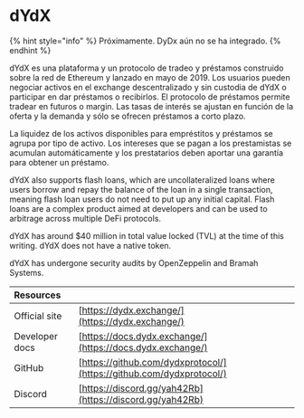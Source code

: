 # dYdX

{% hint style="info" %}
Próximamente. DyDx aún no se ha integrado.
{% endhint %}

dYdX es una plataforma y un protocolo de tradeo y préstamos construido sobre la red de Ethereum y lanzado en mayo de 2019. Los usuarios pueden negociar activos en el exchange descentralizado y sin custodia de dYdX o participar en dar préstamos o recibirlos. El protocolo de préstamos permite tradear en futuros o margin. Las tasas de interés se ajustan en función de la oferta y la demanda y sólo se ofrecen préstamos a corto plazo.

La liquidez de los activos disponibles para empréstitos y préstamos se agrupa por tipo de activo. Los intereses que se pagan a los prestamistas se acumulan automáticamente y los prestatarios deben aportar una garantía para obtener un préstamo.

dYdX also supports flash loans, which are uncollateralized loans where users borrow and repay the balance of the loan in a single transaction, meaning flash loan users do not need to put up any initial capital. Flash loans are a complex product aimed at developers and can be used to arbitrage across multiple DeFi protocols.

dYdX has around $40 million in total value locked \(TVL\) at the time of this writing. dYdX does not have a native token.

dYdX has undergone security audits by OpenZeppelin and Bramah Systems.

| Resources      |                                                                      |
|:-------------- |:-------------------------------------------------------------------- |
| Official site  | [https://dydx.exchange/](https://dydx.exchange/)                     |
| Developer docs | [https://docs.dydx.exchange/](https://docs.dydx.exchange/)           |
| GitHub         | [https://github.com/dydxprotocol/](https://github.com/dydxprotocol/) |
| Discord        | [https://discord.gg/yah42Rb](https://discord.gg/yah42Rb)             |






